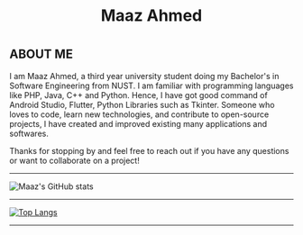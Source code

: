<html>
  <div align="center">
<h1>            Maaz Ahmed<h1>
  </div>
  
## ABOUT ME

I am Maaz Ahmed, a third year university student doing my Bachelor's in Software Engineering from NUST. I am familiar with programming languages like PHP, Java, C++ and Python. Hence, I have got good command of Android Studio, Flutter, Python Libraries such as Tkinter. Someone who loves to code, learn new technologies, and contribute to open-source projects, I have created and improved existing many applications and softwares.

Thanks for stopping by and feel free to reach out if you have any questions or want to collaborate on a project!

  ***
 
![Maaz's GitHub stats](https://github-readme-stats.vercel.app/api?username=Maaz&show_icons=true&theme=radical)
  
***
  
[![Top Langs](https://github-readme-stats.vercel.app/api/top-langs/?username=Maaz&layout=compact)](https://github.com/Maaz868/github-readme-stats)
 
 ***


